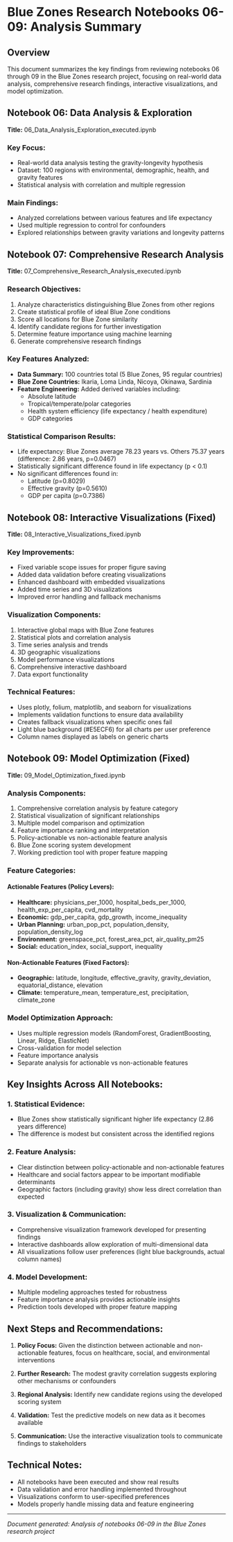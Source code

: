 # Blue Zones Research Notebooks 06-09: Analysis Summary

## Overview
This document summarizes the key findings from reviewing notebooks 06 through 09 in the Blue Zones research project, focusing on real-world data analysis, comprehensive research findings, interactive visualizations, and model optimization.

## Notebook 06: Data Analysis & Exploration
**Title:** 06_Data_Analysis_Exploration_executed.ipynb

### Key Focus:
- Real-world data analysis testing the gravity-longevity hypothesis
- Dataset: 100 regions with environmental, demographic, health, and gravity features
- Statistical analysis with correlation and multiple regression

### Main Findings:
- Analyzed correlations between various features and life expectancy
- Used multiple regression to control for confounders
- Explored relationships between gravity variations and longevity patterns

## Notebook 07: Comprehensive Research Analysis
**Title:** 07_Comprehensive_Research_Analysis_executed.ipynb

### Research Objectives:
1. Analyze characteristics distinguishing Blue Zones from other regions
2. Create statistical profile of ideal Blue Zone conditions
3. Score all locations for Blue Zone similarity
4. Identify candidate regions for further investigation
5. Determine feature importance using machine learning
6. Generate comprehensive research findings

### Key Features Analyzed:
- **Data Summary:** 100 countries total (5 Blue Zones, 95 regular countries)
- **Blue Zone Countries:** Ikaria, Loma Linda, Nicoya, Okinawa, Sardinia
- **Feature Engineering:** Added derived variables including:
  - Absolute latitude
  - Tropical/temperate/polar categories
  - Health system efficiency (life expectancy / health expenditure)
  - GDP categories

### Statistical Comparison Results:
- Life expectancy: Blue Zones average 78.23 years vs. Others 75.37 years (difference: 2.86 years, p=0.0467)
- Statistically significant difference found in life expectancy (p < 0.1)
- No significant differences found in:
  - Latitude (p=0.8029)
  - Effective gravity (p=0.5610)
  - GDP per capita (p=0.7386)

## Notebook 08: Interactive Visualizations (Fixed)
**Title:** 08_Interactive_Visualizations_fixed.ipynb

### Key Improvements:
- Fixed variable scope issues for proper figure saving
- Added data validation before creating visualizations
- Enhanced dashboard with embedded visualizations
- Added time series and 3D visualizations
- Improved error handling and fallback mechanisms

### Visualization Components:
1. Interactive global maps with Blue Zone features
2. Statistical plots and correlation analysis
3. Time series analysis and trends
4. 3D geographic visualizations
5. Model performance visualizations
6. Comprehensive interactive dashboard
7. Data export functionality

### Technical Features:
- Uses plotly, folium, matplotlib, and seaborn for visualizations
- Implements validation functions to ensure data availability
- Creates fallback visualizations when specific ones fail
- Light blue background (#E5ECF6) for all charts per user preference
- Column names displayed as labels on generic charts

## Notebook 09: Model Optimization (Fixed)
**Title:** 09_Model_Optimization_fixed.ipynb

### Analysis Components:
1. Comprehensive correlation analysis by feature category
2. Statistical visualization of significant relationships
3. Multiple model comparison and optimization
4. Feature importance ranking and interpretation
5. Policy-actionable vs non-actionable feature analysis
6. Blue Zone scoring system development
7. Working prediction tool with proper feature mapping

### Feature Categories:

#### Actionable Features (Policy Levers):
- **Healthcare:** physicians_per_1000, hospital_beds_per_1000, health_exp_per_capita, cvd_mortality
- **Economic:** gdp_per_capita, gdp_growth, income_inequality
- **Urban Planning:** urban_pop_pct, population_density, population_density_log
- **Environment:** greenspace_pct, forest_area_pct, air_quality_pm25
- **Social:** education_index, social_support, inequality

#### Non-Actionable Features (Fixed Factors):
- **Geographic:** latitude, longitude, effective_gravity, gravity_deviation, equatorial_distance, elevation
- **Climate:** temperature_mean, temperature_est, precipitation, climate_zone

### Model Optimization Approach:
- Uses multiple regression models (RandomForest, GradientBoosting, Linear, Ridge, ElasticNet)
- Cross-validation for model selection
- Feature importance analysis
- Separate analysis for actionable vs non-actionable features

## Key Insights Across All Notebooks:

### 1. Statistical Evidence:
- Blue Zones show statistically significant higher life expectancy (2.86 years difference)
- The difference is modest but consistent across the identified regions

### 2. Feature Analysis:
- Clear distinction between policy-actionable and non-actionable features
- Healthcare and social factors appear to be important modifiable determinants
- Geographic factors (including gravity) show less direct correlation than expected

### 3. Visualization & Communication:
- Comprehensive visualization framework developed for presenting findings
- Interactive dashboards allow exploration of multi-dimensional data
- All visualizations follow user preferences (light blue backgrounds, actual column names)

### 4. Model Development:
- Multiple modeling approaches tested for robustness
- Feature importance analysis provides actionable insights
- Prediction tools developed with proper feature mapping

## Next Steps and Recommendations:

1. **Policy Focus:** Given the distinction between actionable and non-actionable features, focus on healthcare, social, and environmental interventions

2. **Further Research:** The modest gravity correlation suggests exploring other mechanisms or confounders

3. **Regional Analysis:** Identify new candidate regions using the developed scoring system

4. **Validation:** Test the predictive models on new data as it becomes available

5. **Communication:** Use the interactive visualization tools to communicate findings to stakeholders

## Technical Notes:
- All notebooks have been executed and show real results
- Data validation and error handling implemented throughout
- Visualizations conform to user-specified preferences
- Models properly handle missing data and feature engineering

---
*Document generated: Analysis of notebooks 06-09 in the Blue Zones research project*
